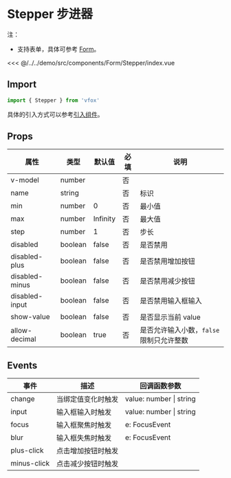 # Stepper 步进器

注：

- 支持表单，具体可参考 [Form](./Form.md)。

<CodeDemo name="Stepper">

<<< @/../../demo/src/components/Form/Stepper/index.vue

</CodeDemo>

## Import

```js
import { Stepper } from 'vfox'
```

具体的引入方式可以参考[引入组件](../guide/import.md)。

## Props

| 属性           | 类型    | 默认值   | 必填 | 说明                                     |
| -------------- | ------- | -------- | ---- | ---------------------------------------- |
| v-model        | number  |          | 否   |
| name           | string  |          | 否   | 标识                                     |
| min            | number  | 0        | 否   | 最小值                                   |
| max            | number  | Infinity | 否   | 最大值                                   |
| step           | number  | 1        | 否   | 步长                                     |
| disabled       | boolean | false    | 否   | 是否禁用                                 |
| disabled-plus  | boolean | false    | 否   | 是否禁用增加按钮                         |
| disabled-minus | boolean | false    | 否   | 是否禁用减少按钮                         |
| disabled-input | boolean | false    | 否   | 是否禁用输入框输入                       |
| show-value     | boolean | false    | 否   | 是否显示当前 value                       |
| allow-decimal  | boolean | true     | 否   | 是否允许输入小数，`false` 限制只允许整数 |

## Events

| 事件        | 描述               | 回调函数参数            |
| ----------- | ------------------ | ----------------------- |
| change      | 当绑定值变化时触发 | value: number \| string |
| input       | 输入框输入时触发   | value: number \| string |
| focus       | 输入框聚焦时触发   | e: FocusEvent           |
| blur        | 输入框失焦时触发   | e: FocusEvent           |
| plus-click  | 点击增加按钮时触发 |                         |
| minus-click | 点击减少按钮时触发 |                         |
